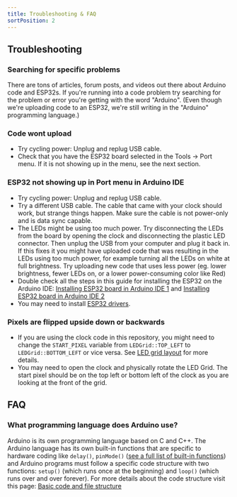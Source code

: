 ```yaml
---
title: Troubleshooting & FAQ
sortPosition: 2
---
```



## Troubleshooting

### Searching for specific problems

There are tons of articles, forum posts, and videos out there about Arduino code and ESP32s. If you're running into a code problem try searching for the problem or error you're getting with the word "Arduino". (Even though we're uploading code to an ESP32, we're still writing in the "Arduino" programming language.)


### Code wont upload

- Try cycling power: Unplug and replug USB cable.
- Check that you have the ESP32 board selected in the Tools -> Port menu. If it is not showing up in the menu, see the next section.



### ESP32 not showing up in Port menu in Arduino IDE

- Try cycling power: Unplug and replug USB cable.
- Try a different USB cable. The cable that came with your clock should work, but strange things happen. Make sure the cable is not power-only and is data sync capable.
- The LEDs might be using too much power. Try disconnecting the LEDs from the board by opening the clock and disconnecting the plastic LED connector. Then unplug the USB from your computer and plug it back in. If this fixes it you might have uploaded code that was resulting in the LEDs using too much power, for example turning all the LEDs on white at full brightness. Try uploading new code that uses less power (eg. lower brightness, fewer LEDs on, or a lower power-consuming color like Red)
- Double check all the steps in this guide for installing the ESP32 on the Arduino IDE: [Installing ESP32 board in Arduino IDE 1](https://randomnerdtutorials.com/installing-the-esp32-board-in-arduino-ide-windows-instructions/) and [Installing ESP32 board in Arduino IDE 2](https://randomnerdtutorials.com/installing-esp32-arduino-ide-2-0/)
- You may need to install [ESP32 drivers](https://www.silabs.com/developers/usb-to-uart-bridge-vcp-drivers?tab=downloads).


### Pixels are flipped upside down or backwards

- If you are using the clock code in this repository, you might need to change the `START_PIXEL` variable from `LEDGrid::TOP_LEFT` to `LEDGrid::BOTTOM_LEFT` or vice versa. See [LED grid layout](https://github.com/michellesh/rainbow-clock/wiki/LED-grid-layout) for more details.
- You may need to open the clock and physically rotate the LED Grid. The start pixel should be on the top left or bottom left of the clock as you are looking at the front of the grid. 


## FAQ

### What programming language does Arduino use?

Arduino is its own programming language based on C and C++. The Arduino language has its own built-in functions that are specific to hardware coding like `delay()`, `pinMode()` ([see a full list of built-in functions](https://www.arduino.cc/reference/en/)) and Arduino programs must follow a specific code structure with two functions: `setup()` (which runs once at the beginning) and `loop()` (which runs over and over forever). For more details about the code structure visit this page: [Basic code and file structure](https://github.com/michellesh/rainbow-clock/wiki/Basic-code-and-file-structure)

